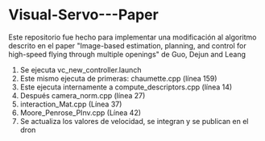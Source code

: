 # Visual-Servo---Paper
Este repositorio fue hecho para implementar una modificación al algoritmo descrito en el paper "Image-based estimation, planning, and control for high-speed flying through multiple openings" de Guo, Dejun and Leang

1. Se ejecuta vc_new_controller.launch
2. Este mismo ejecuta de primeras: chaumette.cpp (línea 159)
3. Este ejecuta internamente a compute_descriptors.cpp (línea 14)
4. Después camera_norm.cpp (línea 27)
5. interaction_Mat.cpp (Línea 37)
6. Moore_Penrose_PInv.cpp (Línea 42)
7. Se actualiza los valores de velocidad, se integran y se publican en el dron

